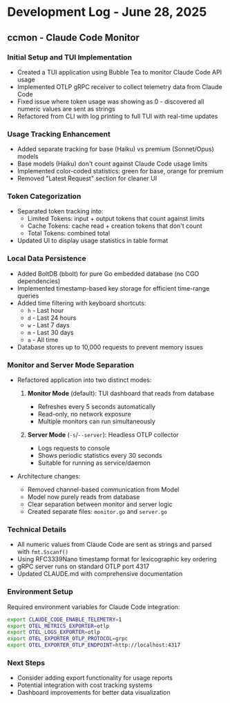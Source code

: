 # Development Log - June 28, 2025

## ccmon - Claude Code Monitor

### Initial Setup and TUI Implementation
- Created a TUI application using Bubble Tea to monitor Claude Code API usage
- Implemented OTLP gRPC receiver to collect telemetry data from Claude Code
- Fixed issue where token usage was showing as 0 - discovered all numeric values are sent as strings
- Refactored from CLI with log printing to full TUI with real-time updates

### Usage Tracking Enhancement
- Added separate tracking for base (Haiku) vs premium (Sonnet/Opus) models
- Base models (Haiku) don't count against Claude Code usage limits
- Implemented color-coded statistics: green for base, orange for premium
- Removed "Latest Request" section for cleaner UI

### Token Categorization
- Separated token tracking into:
  - Limited Tokens: input + output tokens that count against limits
  - Cache Tokens: cache read + creation tokens that don't count
  - Total Tokens: combined total
- Updated UI to display usage statistics in table format

### Local Data Persistence
- Added BoltDB (bbolt) for pure Go embedded database (no CGO dependencies)
- Implemented timestamp-based key storage for efficient time-range queries
- Added time filtering with keyboard shortcuts:
  - `h` - Last hour
  - `d` - Last 24 hours
  - `w` - Last 7 days
  - `m` - Last 30 days
  - `a` - All time
- Database stores up to 10,000 requests to prevent memory issues

### Monitor and Server Mode Separation
- Refactored application into two distinct modes:
  1. **Monitor Mode** (default): TUI dashboard that reads from database
     - Refreshes every 5 seconds automatically
     - Read-only, no network exposure
     - Multiple monitors can run simultaneously
  
  2. **Server Mode** (`-s`/`--server`): Headless OTLP collector
     - Logs requests to console
     - Shows periodic statistics every 30 seconds
     - Suitable for running as service/daemon

- Architecture changes:
  - Removed channel-based communication from Model
  - Model now purely reads from database
  - Clear separation between monitor and server logic
  - Created separate files: `monitor.go` and `server.go`

### Technical Details
- All numeric values from Claude Code are sent as strings and parsed with `fmt.Sscanf()`
- Using RFC3339Nano timestamp format for lexicographic key ordering
- gRPC server runs on standard OTLP port 4317
- Updated CLAUDE.md with comprehensive documentation

### Environment Setup
Required environment variables for Claude Code integration:
```bash
export CLAUDE_CODE_ENABLE_TELEMETRY=1
export OTEL_METRICS_EXPORTER=otlp
export OTEL_LOGS_EXPORTER=otlp
export OTEL_EXPORTER_OTLP_PROTOCOL=grpc
export OTEL_EXPORTER_OTLP_ENDPOINT=http://localhost:4317
```

### Next Steps
- Consider adding export functionality for usage reports
- Potential integration with cost tracking systems
- Dashboard improvements for better data visualization